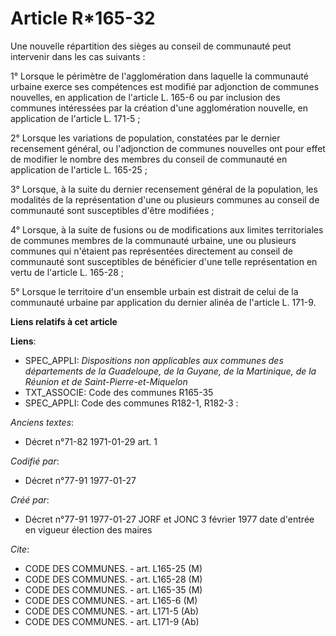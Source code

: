 # Article R*165-32

Une nouvelle répartition des sièges au conseil de communauté peut intervenir dans les cas suivants :

1° Lorsque le périmètre de l'agglomération dans laquelle la communauté urbaine exerce ses compétences est modifié par
adjonction de communes nouvelles, en application de l'article L. 165-6 ou par inclusion des communes intéressées par la
création d'une agglomération nouvelle, en application de l'article L. 171-5 ; 

2° Lorsque les variations de population, constatées par le dernier recensement général, ou l'adjonction de communes nouvelles
ont pour effet de modifier le nombre des membres du conseil de communauté en application de l'article L. 165-25 ; 

3° Lorsque, à la suite du dernier recensement général de la population, les modalités de la représentation d'une ou plusieurs
communes au conseil de communauté sont susceptibles d'être modifiées ; 

4° Lorsque, à la suite de fusions ou de modifications aux limites territoriales de communes membres de la communauté urbaine,
une ou plusieurs communes qui n'étaient pas représentées directement au conseil de communauté sont susceptibles de bénéficier
d'une telle représentation en vertu de l'article L. 165-28 ; 

5° Lorsque le territoire d'un ensemble urbain est distrait de celui de la communauté urbaine par application du dernier
alinéa de l'article L. 171-9.

**Liens relatifs à cet article**

**Liens**:

  - SPEC_APPLI: *Dispositions non applicables aux communes des départements de la Guadeloupe, de la Guyane, de la Martinique, de la Réunion et de Saint-Pierre-et-Miquelon*
  - TXT_ASSOCIE: Code des communes R165-35
  - SPEC_APPLI: Code des communes R182-1, R182-3 :

_Anciens textes_:

  - Décret n°71-82 1971-01-29 art. 1

_Codifié par_:

  - Décret n°77-91 1977-01-27

_Créé par_:

  - Décret n°77-91 1977-01-27 JORF et JONC 3 février 1977 date d'entrée en vigueur élection des maires

_Cite_:

  - CODE DES COMMUNES. - art. L165-25 (M)
  - CODE DES COMMUNES. - art. L165-28 (M)
  - CODE DES COMMUNES. - art. L165-35 (M)
  - CODE DES COMMUNES. - art. L165-6 (M)
  - CODE DES COMMUNES. - art. L171-5 (Ab)
  - CODE DES COMMUNES. - art. L171-9 (Ab)
